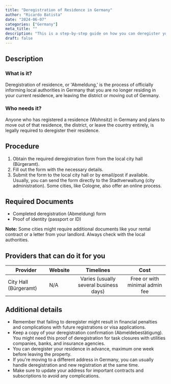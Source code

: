 ```yaml
---
title: "Deregistration of Residence in Germany"
author: "Ricardo Batista"
date: "2024-06-07"
categories: ["Germany"]
meta_title: ""
description: "This is a step-by-step guide on how you can deregister your residence in Germany."
draft: false
---
```


## Description
### What is it?
Deregistration of residence, or 'Abmeldung,' is the process of officially informing local authorities in Germany that you are no longer residing in your current residence, are leaving the district or moving out of Germany.

### Who needs it?
Anyone who has registered a residence (Wohnsitz) in Germany and plans to move out of that residence, the district, or leave the country entirely, is legally required to deregister their residence.

## Procedure
1. Obtain the required deregistration form from the local city hall (Bürgeramt).
2. Fill out the form with the necessary details.
3. Submit the form to the local city hall or by email/post if available. Usually, you can send the form directly to the Stadtverwaltung (city administration). Some cities, like Cologne, also offer an online process.

## Required Documents
- Completed deregistration (Abmeldung) form
- Proof of identity (passport or ID)

**Note:** Some cities might require additional documents like your rental contract or a letter from your landlord. Always check with the local authorities.

## Providers that can do it for you

| Provider        |     Website     |     Timelines    |       Cost      |
| --------------- | --------------- |  :-------------: | :-------------: |
| City Hall (Bürgeramt)      |  N/A       |      Varies (usually several business days)      |        Free or with minimal admin fee       |

## Additional details
- Remember that failing to deregister might result in financial penalties and complications with future registrations or visa applications.
- Keep a copy of your deregistration confirmation (Abmeldebestätigung). You might need this proof of deregistration for task closures with utilities companies, banks, and insurance agencies.
- You can deregister your residence in advance, maximum one week before leaving the property.
- If you're moving to a different address in Germany, you can usually handle deregistration and new registration at the same time.
- Make sure to update your address for important contracts and subscriptions to avoid any complications.